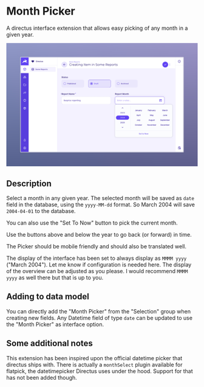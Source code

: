# Month Picker

A directus interface extension that allows easy picking of any month in a given
year.

![screenshot](./docs/screenshot.jpeg)

## Description

Select a month in any given year. The selected month will be saved as `date`
field in the database, using the `yyyy-MM-dd` format. So March 2004 will
save `2004-04-01` to the database.

You can also use the "Set To Now" button to pick the current month.

Use the buttons above and below the year to go back (or forward) in time.

The Picker should be mobile friendly and should also be translated well.

The display of the interface has been set to always display as `MMMM yyyy`
("March 2004"). Let me know if configuration is needed here. The display of the
overview can be adjusted as you please. I would recommend `MMMM yyyy` as well
there but that is up to you.

## Adding to data model

You can directly add the "Month Picker" from the "Selection" group when creating
new fields. Any Datetime field of type `date` can be updated to use the "Month
Picker" as interface option.

## Some additional notes

This extension has been inspired upon the official datetime picker that directus
ships with. There is actually a `monthSelect` plugin available for flatpick, the
datetimepicker Directus uses under the hood. Support for that has not been added
though.



